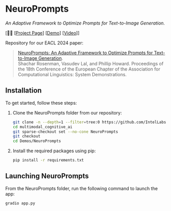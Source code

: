 # NeuroPrompts

*An Adaptive Framework to Optimize Prompts for Text-to-Image Generation.*

[👩‍🎨 [[Project Page](https://intellabs.github.io/multimodal_cognitive_ai/neuro_prompts/)] [[Demo](http://3.131.193.145:7860/)]  [[Video](https://youtu.be/Cmca_RWYn2g)]]

Repository for our EACL 2024 paper:

> [NeuroPrompts: An Adaptive Framework to Optimize Prompts for Text-to-Image Generation](https://arxiv.org/abs/2311.12229).<br>
> Shachar Rosenman, Vasudev Lal, and Phillip Howard.
> Proceedings of the 18th Conference of the European Chapter of the Association for Computational Linguistics: System Demonstrations.

## Installation

To get started, follow these steps:

1. Clone the NeuroPrompts folder from our repository:

    ```bash
    git clone -n --depth=1 --filter=tree:0 https://github.com/IntelLabs/multimodal_cognitive_ai.git
    cd multimodal_cognitive_ai
    git sparse-checkout set --no-cone NeuroPrompts
    git checkout
    cd Demos/NeuroPrompts
    ```

2. Install the required packages using pip:

    ```bash
    pip install -r requirements.txt
    ```

## Launching NeuroPrompts

From the NeuroPrompts folder, run the following command to launch the app:

```bash
gradio app.py
